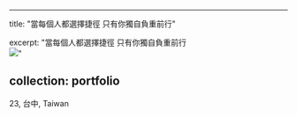 
---
title: "當每個人都選擇捷徑 只有你獨自負重前行"

excerpt: "當每個人都選擇捷徑 只有你獨自負重前行<br/><img src='/images/當每個人都選擇捷徑 只有你獨自負重前行.png'>"

collection: portfolio
---

23, 台中, Taiwan
